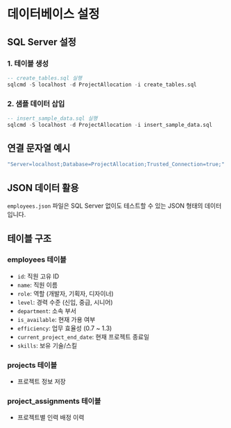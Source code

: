 # 데이터베이스 설정

## SQL Server 설정

### 1. 테이블 생성
```sql
-- create_tables.sql 실행
sqlcmd -S localhost -d ProjectAllocation -i create_tables.sql
```

### 2. 샘플 데이터 삽입
```sql
-- insert_sample_data.sql 실행
sqlcmd -S localhost -d ProjectAllocation -i insert_sample_data.sql
```

## 연결 문자열 예시

```csharp
"Server=localhost;Database=ProjectAllocation;Trusted_Connection=true;"
```

## JSON 데이터 활용

`employees.json` 파일은 SQL Server 없이도 테스트할 수 있는 JSON 형태의 데이터입니다.

## 테이블 구조

### employees 테이블
- `id`: 직원 고유 ID
- `name`: 직원 이름
- `role`: 역할 (개발자, 기획자, 디자이너)
- `level`: 경력 수준 (신입, 중급, 시니어)
- `department`: 소속 부서
- `is_available`: 현재 가용 여부
- `efficiency`: 업무 효율성 (0.7 ~ 1.3)
- `current_project_end_date`: 현재 프로젝트 종료일
- `skills`: 보유 기술/스킬

### projects 테이블
- 프로젝트 정보 저장

### project_assignments 테이블
- 프로젝트별 인력 배정 이력
